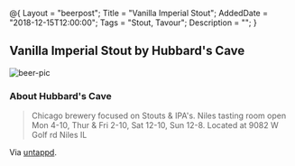 @{ 
 Layout = "beerpost"; 
 Title = "Vanilla Imperial Stout"; 
 AddedDate = "2018-12-15T12:00:00"; 
 Tags = "Stout, Tavour"; 
 Description = ""; 
 } 
 

## Vanilla Imperial Stout by Hubbard's Cave

![beer-pic]

### About Hubbard's Cave

> Chicago brewery focused on Stouts & IPA's. Niles tasting room open Mon 4-10, Thur & Fri 2-10, Sat 12-10, Sun 12-8. Located at 9082 W Golf rd Niles IL

Via [untappd][untappd-url].

[untappd-url]: <https://untappd.com/HubbardsCave>
[beer-pic]: https://jasonpowley.com/assets/img/2018-12-15-vanilla-imperial-stout.jpeg "Vanilla Imperial Stout by Hubbard's Cave"
